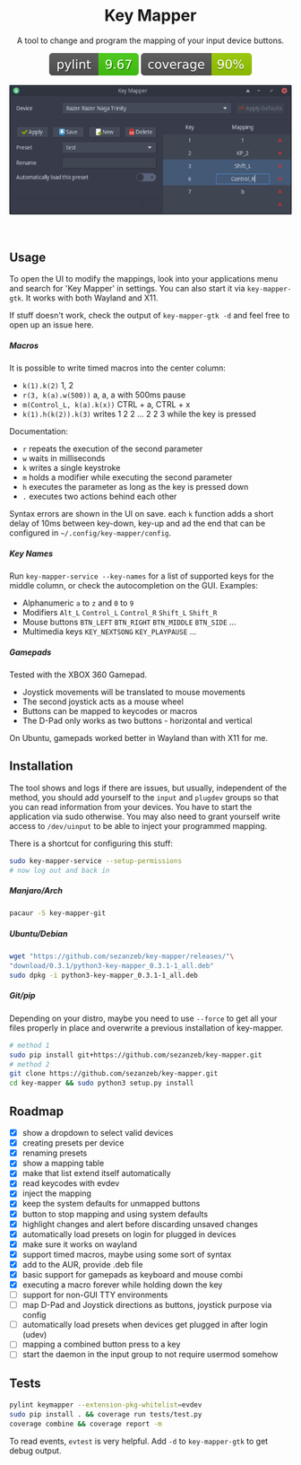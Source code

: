 <h1 align="center">Key Mapper</h1>

<p align="center">A tool to change and program the mapping of your input device buttons.</p>

<p align="center"><img src="readme/pylint.svg"/> <img src="readme/coverage.svg"/></p>

<p align="center"><img src="readme/screenshot.png"/></p>
<br/>

## Usage

To open the UI to modify the mappings, look into your applications menu
and search for 'Key Mapper' in settings. You can also start it via 
`key-mapper-gtk`. It works with both Wayland and X11.

If stuff doesn't work, check the output of `key-mapper-gtk -d` and feel free
to open up an issue here.

##### Macros

It is possible to write timed macros into the center column:
- `k(1).k(2)` 1, 2
- `r(3, k(a).w(500))` a, a, a with 500ms pause
- `m(Control_L, k(a).k(x))` CTRL + a, CTRL + x
- `k(1).h(k(2)).k(3)` writes 1 2 2 ... 2 2 3 while the key is pressed

Documentation:
- `r` repeats the execution of the second parameter
- `w` waits in milliseconds
- `k` writes a single keystroke
- `m` holds a modifier while executing the second parameter
- `h` executes the parameter as long as the key is pressed down
- `.` executes two actions behind each other

Syntax errors are shown in the UI on save. each `k` function adds a short
delay of 10ms between key-down, key-up and ad the end that can be configured
in `~/.config/key-mapper/config`.

##### Key Names

Run `key-mapper-service --key-names` for a list of supported keys for 
the middle column, or check the autocompletion on the GUI. Examples:

- Alphanumeric `a` to `z` and `0` to `9`
- Modifiers `Alt_L` `Control_L` `Control_R` `Shift_L` `Shift_R`
- Mouse buttons `BTN_LEFT` `BTN_RIGHT` `BTN_MIDDLE` `BTN_SIDE` ...
- Multimedia keys `KEY_NEXTSONG` `KEY_PLAYPAUSE` ...

##### Gamepads

Tested with the XBOX 360 Gamepad.
- Joystick movements will be translated to mouse movements
- The second joystick acts as a mouse wheel
- Buttons can be mapped to keycodes or macros
- The D-Pad only works as two buttons - horizontal and vertical

On Ubuntu, gamepads worked better in Wayland than with X11 for me.

## Installation

The tool shows and logs if there are issues, but usually, independent of the
method, you should add yourself to the `input` and `plugdev` groups so that
you can read information from your devices. You have to start the application
via sudo otherwise. You may also need to grant yourself write access to
`/dev/uinput` to be able to inject your programmed mapping.

There is a shortcut for configuring this stuff:

```bash
sudo key-mapper-service --setup-permissions
# now log out and back in
```

##### Manjaro/Arch

```bash
pacaur -S key-mapper-git
```

##### Ubuntu/Debian

```bash
wget "https://github.com/sezanzeb/key-mapper/releases/"\
"download/0.3.1/python3-key-mapper_0.3.1-1_all.deb"
sudo dpkg -i python3-key-mapper_0.3.1-1_all.deb
```

##### Git/pip

Depending on your distro, maybe you need to use `--force` to get all your
files properly in place and overwrite a previous installation of key-mapper.

```bash
# method 1
sudo pip install git+https://github.com/sezanzeb/key-mapper.git
# method 2
git clone https://github.com/sezanzeb/key-mapper.git
cd key-mapper && sudo python3 setup.py install
```

## Roadmap

- [x] show a dropdown to select valid devices
- [x] creating presets per device
- [x] renaming presets
- [x] show a mapping table
- [x] make that list extend itself automatically
- [x] read keycodes with evdev
- [x] inject the mapping
- [x] keep the system defaults for unmapped buttons
- [x] button to stop mapping and using system defaults
- [x] highlight changes and alert before discarding unsaved changes
- [x] automatically load presets on login for plugged in devices
- [x] make sure it works on wayland
- [x] support timed macros, maybe using some sort of syntax
- [x] add to the AUR, provide .deb file
- [x] basic support for gamepads as keyboard and mouse combi
- [x] executing a macro forever while holding down the key
- [ ] support for non-GUI TTY environments
- [ ] map D-Pad and Joystick directions as buttons, joystick purpose via config
- [ ] automatically load presets when devices get plugged in after login (udev)
- [ ] mapping a combined button press to a key
- [ ] start the daemon in the input group to not require usermod somehow

## Tests

```bash
pylint keymapper --extension-pkg-whitelist=evdev
sudo pip install . && coverage run tests/test.py
coverage combine && coverage report -m
```

To read events, `evtest` is very helpful. Add `-d` to `key-mapper-gtk`
to get debug output.
